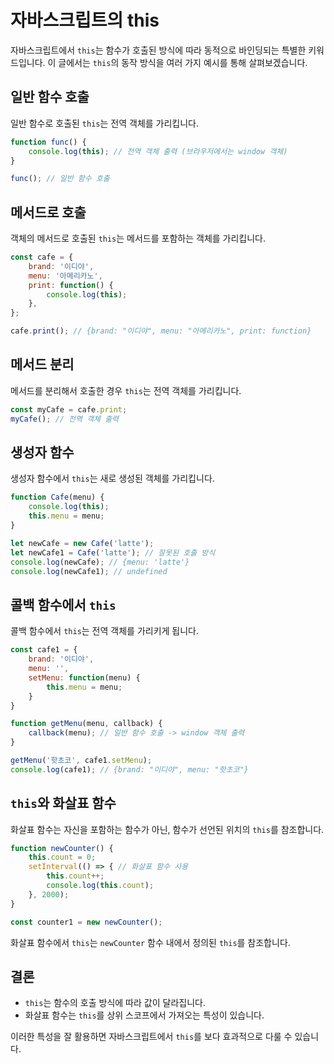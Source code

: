 
# 자바스크립트의 this

자바스크립트에서 `this`는 함수가 호출된 방식에 따라 동적으로 바인딩되는 특별한 키워드입니다.
이 글에서는 `this`의 동작 방식을 여러 가지 예시를 통해 살펴보겠습니다.

## 일반 함수 호출

일반 함수로 호출된 `this`는 전역 객체를 가리킵니다.

```javascript
function func() {
    console.log(this); // 전역 객체 출력 (브라우저에서는 window 객체)
}

func(); // 일반 함수 호출
```

## 메서드로 호출

객체의 메서드로 호출된 `this`는 메서드를 포함하는 객체를 가리킵니다.

```javascript
const cafe = {
    brand: '이디야',
    menu: '아메리카노',
    print: function() {
        console.log(this);
    },
};

cafe.print(); // {brand: "이디야", menu: "아메리카노", print: function}
```

## 메서드 분리

메서드를 분리해서 호출한 경우 `this`는 전역 객체를 가리킵니다.

```javascript
const myCafe = cafe.print;
myCafe(); // 전역 객체 출력
```

## 생성자 함수

생성자 함수에서 `this`는 새로 생성된 객체를 가리킵니다.

```javascript
function Cafe(menu) {
    console.log(this);
    this.menu = menu;
}

let newCafe = new Cafe('latte');
let newCafe1 = Cafe('latte'); // 잘못된 호출 방식
console.log(newCafe); // {menu: 'latte'}
console.log(newCafe1); // undefined
```

## 콜백 함수에서 `this`

콜백 함수에서 `this`는 전역 객체를 가리키게 됩니다.

```javascript
const cafe1 = {
    brand: '이디야',
    menu: '',
    setMenu: function(menu) {
        this.menu = menu;
    }
}

function getMenu(menu, callback) {
    callback(menu); // 일반 함수 호출 -> window 객체 출력
}

getMenu('핫초코', cafe1.setMenu);
console.log(cafe1); // {brand: "이디야", menu: "핫초코"}
```

## `this`와 화살표 함수

화살표 함수는 자신을 포함하는 함수가 아닌, 함수가 선언된 위치의 `this`를 참조합니다.

```javascript
function newCounter() {
    this.count = 0;
    setInterval(() => { // 화살표 함수 사용
        this.count++;
        console.log(this.count);
    }, 2000);
}

const counter1 = new newCounter();
```

화살표 함수에서 `this`는 `newCounter` 함수 내에서 정의된 `this`를 참조합니다.

## 결론

- `this`는 함수의 호출 방식에 따라 값이 달라집니다.
- 화살표 함수는 `this`를 상위 스코프에서 가져오는 특성이 있습니다.

이러한 특성을 잘 활용하면 자바스크립트에서 `this`를 보다 효과적으로 다룰 수 있습니다.
